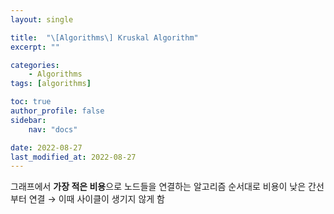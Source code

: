 ```yaml
---
layout: single

title:  "\[Algorithms\] Kruskal Algorithm"
excerpt: ""

categories: 
    - Algorithms
tags: [algorithms]

toc: true
author_profile: false
sidebar:
    nav: "docs"

date: 2022-08-27
last_modified_at: 2022-08-27
---
```


그래프에서 **가장 적은 비용**으로 노드들을 연결하는 알고리즘
순서대로 비용이 낮은 간선부터 연결 → 이때 사이클이 생기지 않게 함
